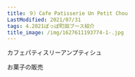 ```yaml
---
title: ９）Cafe Patisserie Un Petit Chou
LastModified: 2021/07/31
tags: 4.2021ぽっぽ町田ブース紹介
title_image: /img/1627611193774-1-.jpg
---
```

カフェパティスリーアンプティシュ

お菓子の販売